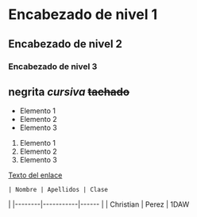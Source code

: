 # Encabezado de nivel 1
## Encabezado de nivel 2
### Encabezado de nivel 3

**negrita**
*cursiva*
~~tachado~~
---



- Elemento 1
- Elemento 2
- Elemento 3

1. Elemento 1
2. Elemento 2
3. Elemento 3

<!-- comentario -->
   [Texto del enlace](http://www.ejemplo.com)

    | Nombre | Apellidos | Clase
   |
    |--------|-----------|------
   |
    | Christian | Perez | 1DAW 
